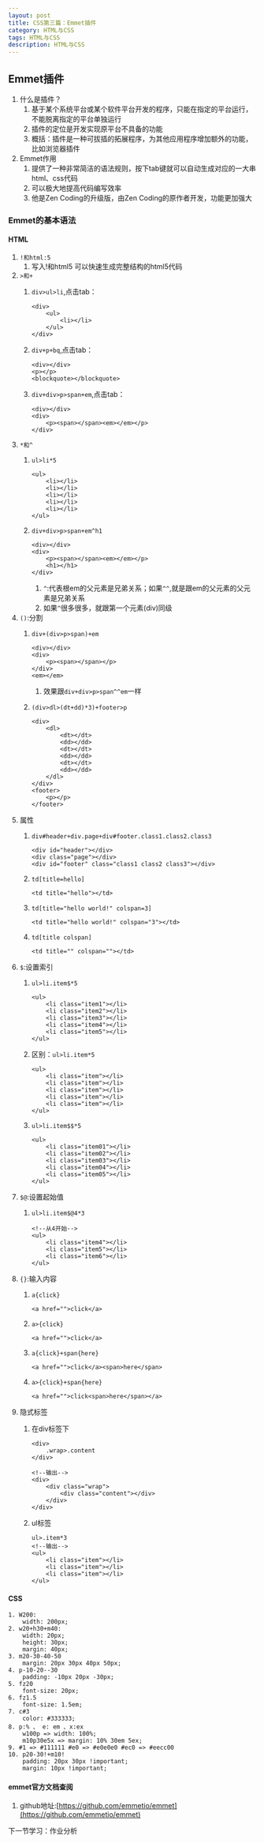 ```yaml
---
layout: post
title: CSS第三篇：Emmet插件
category: HTML与CSS
tags: HTML与CSS
description: HTML与CSS
--- 
```


## Emmet插件
1. 什么是插件？
    1. 基于某个系统平台或某个软件平台开发的程序，只能在指定的平台运行，不能脱离指定的平台单独运行
    2. 插件的定位是开发实现原平台不具备的功能
    3. 概括：插件是一种可拔插的拓展程序，为其他应用程序增加额外的功能，比如浏览器插件
2. Emmet作用
    1. 提供了一种非常简洁的语法规则，按下tab键就可以自动生成对应的一大串html、css代码
    2. 可以极大地提高代码编写效率
    3. 他是Zen Coding的升级版，由Zen Coding的原作者开发，功能更加强大
    
### Emmet的基本语法

#### HTML
1. `!和html:5`
    1. 写入!和html5 可以快速生成完整结构的html5代码
2. `>和+`
    1. `div>ul>li`,点击tab：
        
        ```
        <div>
            <ul>
                <li></li>
            </ul>
        </div>
        ```
    2. `div+p+bq`,点击tab：
        
        ```
        <div></div>
        <p></p>
        <blockquote></blockquote>
        ```
    3. `div+div>p>span+em`,点击tab：
        
        ```
        <div></div>
        <div>
            <p><span></span><em></em></p>
        </div>
        ```
3. `*和^`
    1. `ul>li*5`
        
        ```
        <ul>
            <li></li>
            <li></li>
            <li></li>
            <li></li>
            <li></li>
        </ul>
        ```
    2. `div+div>p>span+em^h1`
        
        ```
        <div></div>
        <div>
            <p><span></span><em></em></p>
            <h1></h1>
        </div>
        ```
        
        1. `^`:代表根em的父元素是兄弟关系；如果`^^`,就是跟em的父元素的父元素是兄弟关系
        2. 如果`^`很多很多，就跟第一个元素(div)同级
4. `()`:分割
    1. `div+(div>p>span)+em`
        
        ```
        <div></div>
        <div>
            <p><span></span></p>
        </div>
        <em></em>
        ```
        
        1. 效果跟`div+div>p>span^^em`一样
    2. `(div>dl>(dt+dd)*3)+footer>p`
        
        ```
        <div>
            <dl>
                <dt></dt>
                <dd></dd>
                <dt></dt>
                <dd></dd>
                <dt></dt>
                <dd></dd>
            </dl>
        </div>
        <footer>
            <p></p>
        </footer>
        ```
5. 属性
    1. `div#header+div.page+div#footer.class1.class2.class3`
        
        ```
        <div id="header"></div>
        <div class="page"></div>
        <div id="footer" class="class1 class2 class3"></div>
        ```
    2. `td[title=hello]`
        
        ```
        <td title="hello"></td>
        ```
    3. `td[title="hello world!" colspan=3]`
        
        ```
        <td title="hello world!" colspan="3"></td>
        ```
    4. `td[title colspan]`
        
        ```
        <td title="" colspan=""></td>
        ```
6. `$`:设置索引
    1. `ul>li.item$*5`
        
        ```
        <ul>
            <li class="item1"></li>
            <li class="item2"></li>
            <li class="item3"></li>
            <li class="item4"></li>
            <li class="item5"></li>
        </ul>
        ```
    2. 区别：`ul>li.item*5`
        
        ```
        <ul>
            <li class="item"></li>
            <li class="item"></li>
            <li class="item"></li>
            <li class="item"></li>
            <li class="item"></li>
        </ul>
        ```
    3. `ul>li.item$$*5`
        
        ```
        <ul>
            <li class="item01"></li>
            <li class="item02"></li>
            <li class="item03"></li>
            <li class="item04"></li>
            <li class="item05"></li>
        </ul>
        ```
7. `$@`:设置起始值
    1. `ul>li.item$@4*3`
        
        ```
        <!--从4开始-->
        <ul>
            <li class="item4"></li>
            <li class="item5"></li>
            <li class="item6"></li>
        </ul>
        ```
8. `{}`:输入内容
    1. `a{click}`
        
        ```
        <a href="">click</a>
        ```
    2. `a>{click}`
        
        ```
        <a href="">click</a>
        ```
    3. `a{click}+span{here}`
        
        ```
        <a href="">click</a><span>here</span>
        ```
    4. `a>{click}+span{here}`
        
        ```
        <a href="">click<span>here</span></a>
        ```
9. 隐式标签
    1. 在div标签下
        
        ```
        <div>
            .wrap>.content
        </div>
        
        <!--输出-->
        <div>
            <div class="wrap">
                <div class="content"></div>
            </div>
        </div>
        ```
    2. ul标签
        
        ```
        ul>.item*3
        <!--输出-->
        <ul>
            <li class="item"></li>
            <li class="item"></li>
            <li class="item"></li>
        </ul>
        ```
    
#### CSS

```
1. W200:
    width: 200px;
2. w20+h30+m40:
    width: 20px;
    height: 30px;
    margin: 40px;
3. m20-30-40-50
    margin: 20px 30px 40px 50px;
4. p-10-20--30
    padding: -10px 20px -30px;
5. fz20
    font-size: 20px;
6. fz1.5
    font-size: 1.5em;
7. c#3
    color: #333333;
8. p:% 、 e: em 、x:ex
    w100p => width: 100%;
    m10p30e5x => margin: 10% 30em 5ex;
9. #1 => #111111 #e0 => #e0e0e0 #ec0 => #eecc00
10. p20-30!+m10!
    padding: 20px 30px !important;
    margin: 10px !important;
```        
  
#### emmet官方文档查阅   
1. github地址:[https://github.com/emmetio/emmet](https://github.com/emmetio/emmet)   
   

下一节学习：作业分析

